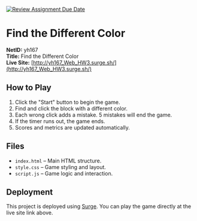 [![Review Assignment Due Date](https://classroom.github.com/assets/deadline-readme-button-22041afd0340ce965d47ae6ef1cefeee28c7c493a6346c4f15d667ab976d596c.svg)](https://classroom.github.com/a/wZT10Yqv)
# Find the Different Color

**NetID:** yh167  
**Title:** Find the Different Color  
**Live Site:** [http://yh167_Web_HW3.surge.sh/](http://yh167_Web_HW3.surge.sh/)


## How to Play
1. Click the "Start" button to begin the game.
2. Find and click the block with a different color.
3. Each wrong click adds a mistake. 5 mistakes will end the game.
4. If the timer runs out, the game ends.
5. Scores and metrics are updated automatically.

## Files
- `index.html` – Main HTML structure.  
- `style.css` – Game styling and layout.  
- `script.js` – Game logic and interaction.  

## Deployment
This project is deployed using [Surge](https://surge.sh/). You can play the game directly at the live site link above.



